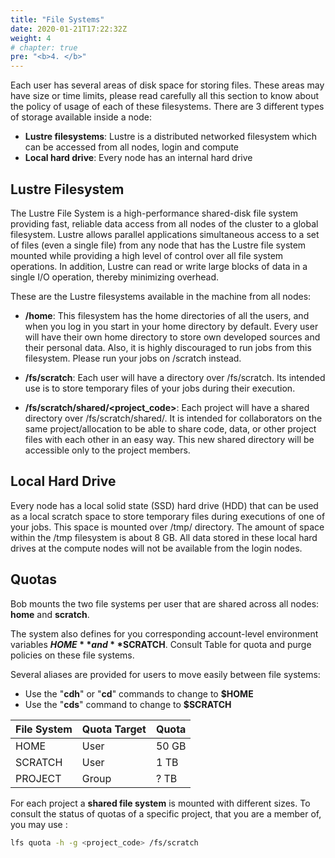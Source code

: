 ```yaml
---
title: "File Systems"
date: 2020-01-21T17:22:32Z
weight: 4
# chapter: true
pre: "<b>4. </b>"
---
```

<!-- # File Systems -->

<!-- This section describe the several areas of disk space for storing files each user has.  -->

Each user has several areas of disk space for storing files. These areas may have size or time limits, please read carefully all this section to know about the policy of usage of each of these filesystems. There are 3 different types of storage available inside a node:

* **Lustre filesystems**: Lustre is a distributed networked filesystem which can be accessed from all nodes, login and compute
* **Local hard drive**: Every node has an internal hard drive

## Lustre Filesystem
The Lustre File System is a high-performance shared-disk file system providing fast, reliable data access from all nodes of the cluster to a global filesystem. Lustre allows parallel applications simultaneous access to a set of files (even a single file) from any node that has the Lustre file system mounted while providing a high level of control over all file system operations. In addition, Lustre can read or write large blocks of data in a single I/O operation, thereby minimizing overhead.

These are the Lustre filesystems available in the machine from all nodes:

* **/home**: This filesystem has the home directories of all the users, and when you log in you start in your home directory by default. Every user will have their own home directory to store own developed sources and their personal data. Also, it is highly discouraged to run jobs from this filesystem. Please run your jobs on /scratch instead.

* **/fs/scratch**: Each user will have a directory over /fs/scratch. Its intended use is to store temporary files of your jobs during their execution. 

* **/fs/scratch/shared/<project_code>**: Each project will have a shared directory over /fs/scratch/shared/. It is intended for collaborators on the same project/allocation to be able to share code, data, or other project files with each other in an easy way. This new shared directory will be accessible only to the project members.

## Local Hard Drive
Every node has a local solid state (SSD) hard drive (HDD) that can be used as a local scratch space to store temporary files during executions of one of your jobs. This space is mounted over /tmp/ directory. The amount of space within the /tmp filesystem is about 8 GB. All data stored in these local hard drives at the compute nodes will not be available from the login nodes.

##  Quotas

Bob mounts the two file systems per user that are shared across all nodes: **home** and **scratch**.

The system also defines for you corresponding account-level environment variables **$HOME** and **$SCRATCH**. 
Consult Table for quota and purge policies on these file systems.

Several aliases are provided for users to move easily between file systems:
* Use the "**cdh**" or "**cd**" commands to change to **$HOME**
* Use the "**cds**" command to change to **$SCRATCH**

|  **File System**   |      **Quota Target**    | **Quota**      |
|         ---        |           ---            |    ---         |
|         HOME       |           User           |   50 GB        |
|       SCRATCH      |           User           |    1 TB        |
|       PROJECT      |          Group           |    ? TB        |


For each project a **shared file system** is mounted with different sizes. To consult the status of quotas of a specific project, that you are a member of, you may use :

```bash
lfs quota -h -g <project_code> /fs/scratch
```